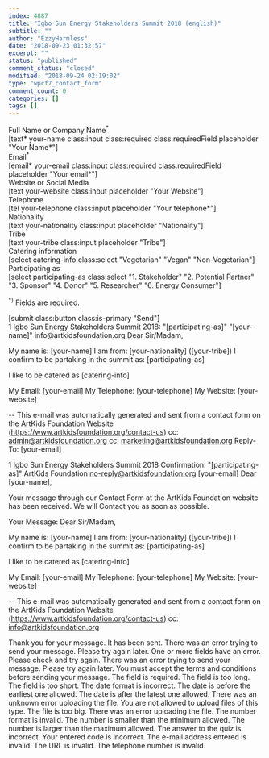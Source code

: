 ```yaml
---
index: 4887
title: "Igbo Sun Energy Stakeholders Summit 2018 (english)"
subtitle: ""
author: "EzzyHarmless"
date: "2018-09-23 01:32:57"
excerpt: ""
status: "published"
comment_status: "closed"
modified: "2018-09-24 02:19:02"
type: "wpcf7_contact_form"
comment_count: 0
categories: []
tags: []
---
```


<div class="field">
  <div class="label">Full Name or Company Name<sup>*</sup></div>
  <div class="control has-icons-left has-icons-right">
    [text* your-name class:input class:required class:requiredField placeholder "Your Name*"]
    <span class="icon is-small is-left">
      <i class="fa fa-user"> </i>
    </span>
  </div>
</div>

<div class="field">
  <label class="label">Email<sup>*</sup></label>
  <div class="control has-icons-left has-icons-right">
    [email* your-email class:input class:required class:requiredField placeholder "Your email*"]
    <span class="icon is-small is-left">
      <i class="fa fa-envelope"> </i>
    </span>
  </div>
</div>

<div class="field">
  <label class="label">Website or Social Media</label>
  <div class="control has-icons-left has-icons-right">
    [text your-website class:input placeholder "Your Website"]
    <span class="icon is-small is-left">
      <i class="fa fa-link"> </i>
    </span>
  </div>
</div>


<div class="field">
  <label class="label">Telephone</label>
  <div class="control has-icons-left has-icons-right">
    [tel your-telephone class:input placeholder "Your telephone*"]
    <span class="icon is-small is-left">
      <i class="fa fa-phone"></i>
    </span>
  </div>
</div>

<div class="field">
  <label class="label">Nationality</label>
  <div class="control has-icons-left has-icons-right">
    [text your-nationality class:input placeholder "Nationality"]
    <span class="icon is-small is-left">
      <i class="fa fa-home"></i>
    </span>
  </div>
</div>

<div class="field">
  <label class="label">Tribe</label>
  <div class="control has-icons-left has-icons-right">
    [text your-tribe class:input placeholder "Tribe"]
    <span class="icon is-small is-left">
      <i class="fa fa-users"></i>
    </span>
  </div>
</div>


<div class="field">
  <label class="label catering-info"> Catering information </label>
  <div class="control">
    <div class="select">
      [select catering-info class:select
      "Vegetarian"
      "Vegan"
      "Non-Vegetarian"]
    </div>
  </div>
</div>


<div class="field">
  <label class="label participating-as"> Participating as </label>
  <div class="control">
    <div class="select">
      [select participating-as class:select
      "1. Stakeholder"
      "2. Potential Partner"
      "3. Sponsor"
      "4. Donor"
      "5. Researcher"
      "6. Energy Consumer"]
    </div>
  </div>
</div>


<p class="help is-success"><sup>*)</sup> Fields are required.</p>

<div class="field is-grouped">
  <div class="control">
    [submit class:button class:is-primary "Send"]
  </div>
</div>
1
Igbo Sun Energy Stakeholders Summit 2018: "[participating-as]"
"[your-name]" <wordpress@artkidsfoundation.org>
info@artkidsfoundation.org
Dear Sir/Madam,

My name is: [your-name]
I am from: [your-nationality] ([your-tribe])
I confirm to be partaking in the summit as: [participating-as]

I like to be catered as [catering-info]

My Email: [your-email]
My Telephone: [your-telephone]
My Website: [your-website]


--
This e-mail was automatically generated and sent from a contact form on the ArtKids Foundation Website (https://www.artkidsfoundation.org/contact-us)
cc: admin@artkidsfoundation.org
cc: marketing@artkidsfoundation.org
Reply-To: [your-email]



1
Igbo Sun Energy Stakeholders Summit 2018 Confirmation: "[participating-as]"
ArtKids Foundation <no-reply@artkidsfoundation.org>
[your-email]
Dear [your-name],

Your message through our Contact Form at the ArtKids Foundation website has been received. We will Contact you as soon as possible.

Your Message:
Dear Sir/Madam,

My name is: [your-name]
I am from: [your-nationality] ([your-tribe])
I confirm to be partaking in the summit as: [participating-as]

I like to be catered as [catering-info]

My Email: [your-email]
My Telephone: [your-telephone]
My Website: [your-website]

--
This e-mail was automatically generated and sent from a contact form on the ArtKids Foundation Website (https://www.artkidsfoundation.org/contact-us)
cc: info@artkidsfoundation.org



Thank you for your message. It has been sent.
There was an error trying to send your message. Please try again later.
One or more fields have an error. Please check and try again.
There was an error trying to send your message. Please try again later.
You must accept the terms and conditions before sending your message.
The field is required.
The field is too long.
The field is too short.
The date format is incorrect.
The date is before the earliest one allowed.
The date is after the latest one allowed.
There was an unknown error uploading the file.
You are not allowed to upload files of this type.
The file is too big.
There was an error uploading the file.
The number format is invalid.
The number is smaller than the minimum allowed.
The number is larger than the maximum allowed.
The answer to the quiz is incorrect.
Your entered code is incorrect.
The e-mail address entered is invalid.
The URL is invalid.
The telephone number is invalid.
